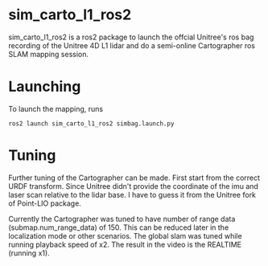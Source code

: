# sim_carto_l1_ros2

sim_carto_l1_ros2 is a ros2 package to launch the offcial Unitree's ros bag recording of the Unitree 4D L1 lidar and do a semi-online Cartographer ros SLAM mapping session.

Launching
=

To launch the mapping, runs
```
ros2 launch sim_carto_l1_ros2 simbag.launch.py
```

Tuning
=

Further tuning of the Cartographer can be made. First start from the correct URDF transform. Since Unitree didn't provide the coordinate of the imu and laser scan relative to the lidar base. I have to guess it from the Unitree fork of Point-LIO package.  
  
Currently the Cartographer was tuned to have number of range data (submap.num_range_data) of 150. This can be reduced later in the localization mode or other scenarios. The global slam was tuned while running playback speed of x2. The result in the video is the REALTIME (running x1).
